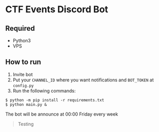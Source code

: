 # CTF Events Discord Bot

## Required
- Python3
- VPS

## How to run

1. Invite bot
2. Put your `CHANNEL_ID` where you want notifications and `BOT_TOKEN` at `config.py`
3. Run the following commands:
```
$ python -m pip install -r requirements.txt
$ python main.py &
```

The bot will be announce at 00:00 Friday every week
> Testing
